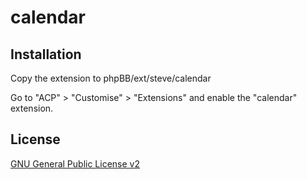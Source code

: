 # calendar

## Installation

Copy the extension to phpBB/ext/steve/calendar

Go to "ACP" > "Customise" > "Extensions" and enable the "calendar" extension.

## License

[GNU General Public License v2](license.txt)

